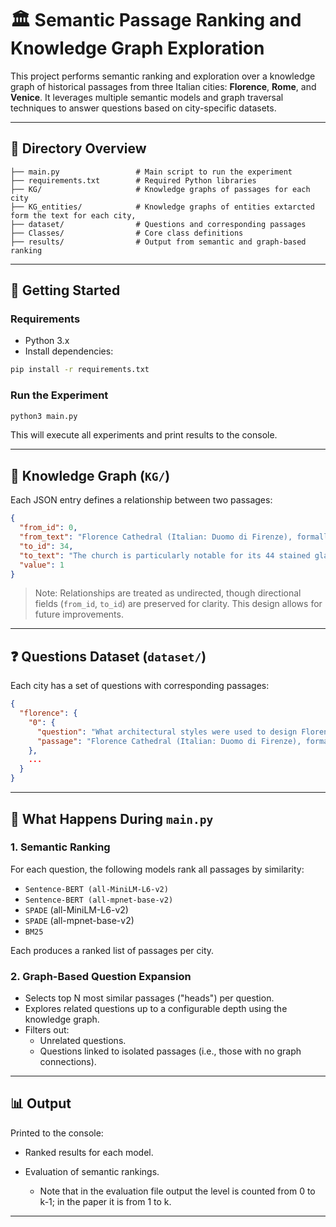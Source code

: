 # 🏛️ Semantic Passage Ranking and Knowledge Graph Exploration

This project performs semantic ranking and exploration over a knowledge graph of historical passages from three Italian cities: **Florence**, **Rome**, and **Venice**. It leverages multiple semantic models and graph traversal techniques to answer questions based on city-specific datasets.

---

## 📁 Directory Overview

```
├── main.py                 # Main script to run the experiment
├── requirements.txt        # Required Python libraries
├── KG/                     # Knowledge graphs of passages for each city
├── KG_entities/            # Knowledge graphs of entities extarcted form the text for each city, 
├── dataset/                # Questions and corresponding passages
├── Classes/                # Core class definitions
├── results/                # Output from semantic and graph-based ranking

```

---

## 🚀 Getting Started

### Requirements

- Python 3.x
- Install dependencies:

```bash
pip install -r requirements.txt
```

### Run the Experiment

```bash
python3 main.py
```

This will execute all experiments and print results to the console.

---

## 🧠 Knowledge Graph (`KG/`)

Each JSON entry defines a relationship between two passages:

```json
{
  "from_id": 0,
  "from_text": "Florence Cathedral (Italian: Duomo di Firenze), formally the ---",
  "to_id": 34,
  "to_text": "The church is particularly notable for its 44 stained glass windows...",
  "value": 1
}
```

> Note: Relationships are treated as undirected, though directional fields (`from_id`, `to_id`) are preserved for clarity. This design allows for future improvements.

---

## ❓ Questions Dataset (`dataset/`)

Each city has a set of questions with corresponding passages:

```json
{
  "florence": {
    "0": {
      "question": "What architectural styles were used to design Florence Cathedral?",
      "passage": "Florence Cathedral (Italian: Duomo di Firenze), formally the Cathedral of Sai..."
    },
    ...
  }
}
```

---

## 🧪 What Happens During `main.py`

### 1. Semantic Ranking

For each question, the following models rank all passages by similarity:

- `Sentence-BERT (all-MiniLM-L6-v2)`
- `Sentence-BERT (all-mpnet-base-v2)`
- `SPADE` (all-MiniLM-L6-v2)
- `SPADE` (all-mpnet-base-v2)
- `BM25`

Each produces a ranked list of passages per city.

### 2. Graph-Based Question Expansion

- Selects top N most similar passages ("heads") per question.
- Explores related questions up to a configurable depth using the knowledge graph.
- Filters out:
  - Unrelated questions.
  - Questions linked to isolated passages (i.e., those with no graph connections).

---

## 📊 Output

Printed to the console:

- Ranked results for each model.
- Evaluation of semantic rankings.

  - Note that in the evaluation file output the level is counted from 0 to k-1; in the paper it is from 1 to k.


---